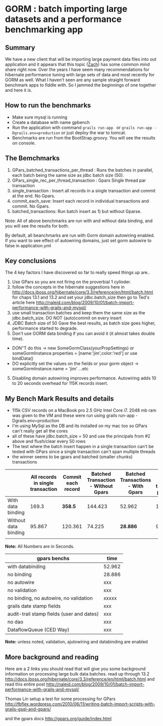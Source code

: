 
GORM : batch importing large datasets and a performance benchmarking app
===================================	 

Summary
--------

We have a new client that will be importing large payment data files into out application and it appears that this topic ([Zach][]) has some common mind share right now. Over the years I have seem many recommendations for hibernate performance tuning with large sets of data and most recently for GORM as well. What I haven't seen are any sample straight forward benchmark apps to fiddle with.
So I jammed the beginnings of one together and here it is. 

How to run the benchmarks
-------
- Make sure mysql is running
- Create a database with name gpbench
- Run the application with command ```grails run-app ``` or ```grails run-app -Dgrails.env=production``` or just deploy the war to tomcat.
- Benchmarks are run from the BootStrap.groovy. You will see the results on console. 


The Bemchmarks
-------
1. GPars_batched_transactions_per_thread : Runs the batches in parallel, each batch being the same size as jdbc batch size (50).
2. GPars_single_rec_per_thread_transaction : Gpars Single thread par transaction
3. single_transaction : Insert all records in a single transaction and commit at the end. No Gpars.
4. commit_each_save: Insert each record in individual transactions and commit. No Gpars.
5. batched_transactions: Run batch insert as 1) but without Gparse.

Note: All of above benchmarks are run with and without data binding, and you will see the results for both.

By default, all beanchmarks are run with Gorm domain autowiring enabled. 
If you want to see effect of autowiring domains, just set gorm autowire to false in application.yml

Key conclusions
-------

The 4 key factors I have discovered so far to really speed things up are..

1. Use GPars so you are not firing on the proverbial 1 cylinder. 
2. follow the concepts in the hibernate suggestions here in http://docs.jboss.org/hibernate/core/3.3/reference/en/html/batch.html for chaps 13.1 and 13.2 and set your jdbc.batch_size then go to Ted's article here http://naleid.com/blog/2009/10/01/batch-import-performance-with-grails-and-mysql/
3. use small transaction batches and keep them the same size as the jdbc.batch_size. DO NOT (auto)commit on every insert
4. JDBC Batch size of 50 Gave the best results, as batch size goes higher, performance started to degrade.
4. Don't use GORM data binding if you can avoid it (it almost takes double time).
  * DON"T do this -> new SomeGormClass(yourPropSettings) or someGormInstance.properties = [name:'jim',color:'red'] or use bindData()
  * DO explicitly set the values on the fields or your gorm object -> someGormInstance.name = 'jim' ...etc
5. Disabling domain autowiring improves performance. Autowiring adds 10 to 20 seconds overhead for 115K records insert.

My Bench Mark Results and details
-------

* 115k CSV records on a MacBook pro 2.5 GHz Intel Core i7. 2048 mb ram was given to the VM and these were run using grails run-app -Dgrails.env=production
* I'm using MySql as the DB and its installed on my mac too so GPars can't really get all the cores
* all of these have jdbc.batch_size = 50 and use the principals from #2 above and flush/clear every 50 rows
* The test where the batch insert happen in a single transaction can't be tested with GPars since a single transaction can't span multiple threads
* the winner seems to be gpars and batched (smaller chunks) transactions


|                      | All records in single transaction | Commit each record | Batched Transaction - Without Gpars  | Batched Transactions - With Gpars  | Gpars single transaction per thread  |
|----------------------|-----------------------------------|--------------------|--------------------------------------|------------------------------------|--------------------------------------|
| With data binding    | 169.3                             | **358.5**              | 144.423                          | 52.962                             | 105.595                              |
| Without data binding | 95.867                            | 120.361            | 74.225                               | **28.886**                         | 90.627                               |
|                      |                                   |                    |                                      |                                    |                                      |

**Note:** All Numbers are in Seconds. 

| gpars benchs      | time |
|-------------------|------|
|with databinding| 52.962 |
|no binding | 28.886 |
|no autowire | xxx |
|no validation | xxx |
|no binding, no autowire,  no validation | xxxxx |
|grails date stamp fields | xxx |
|audit-trail stamp fields (user and dates)| xxx |
|no dao | xxx |
|DataflowQueue (CED Way) | xxx |

**Note:** unless noted, validation, ajutowiring and databinding are enabled

More background and reading
---------------

Here are a 2 links you should read that will give you some background information on processing large bulk data batches.
read up through 13.2
<http://docs.jboss.org/hibernate/core/3.3/reference/en/html/batch.html>
and read this entire post
<http://naleid.com/blog/2009/10/01/batch-import-performance-with-grails-and-mysql/>

Thomas Lin setup a test for some processing for GPars
<http://fbflex.wordpress.com/2010/06/11/writing-batch-import-scripts-with-grails-gsql-and-gpars/>

and the gpars docs
<http://gpars.org/guide/index.html>

[GPars]: http://gpars.org/guide/index.html
[SimpleJdbc Example]: http://www.brucephillips.name/blog/index.cfm/2010/10/28/Example-Of-Using-Spring-JDBC-Execute-Batch-To-Insert-Multiple-Rows-Into-A-Database-Table
[Zach]:http://grails.1312388.n4.nabble.com/Grails-Hang-with-Bulk-Data-Import-Using-GPars-td3410441.html
